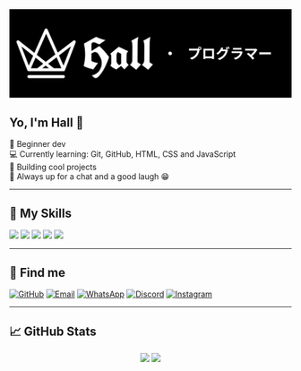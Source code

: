 <div align="center">
  <img src="https://raw.githubusercontent.com/Hall065/Hall065/main/banner.png"/>
</div>

## Yo, I'm Hall 👋

🖤 Beginner dev  
💻 Currently learning: Git, GitHub, HTML, CSS and JavaScript  
🚀 Building cool projects  
💬 Always up for a chat and a good laugh 😁  

---

## 🧠 My Skills

<p>
  <img src="https://img.shields.io/badge/-HTML5-E34F26?style=flat&logo=html5&logoColor=fff">
  <img src="https://img.shields.io/badge/-CSS3-1572B6?style=flat&logo=css3&logoColor=fff">
  <img src="https://img.shields.io/badge/-JavaScript-F7DF1E?style=flat&logo=javascript&logoColor=000">
  <img src="https://img.shields.io/badge/-Git-F05032?style=flat&logo=git&logoColor=fff">
  <img src="https://img.shields.io/badge/-GitHub-181717?style=flat&logo=github&logoColor=fff">
</p>

---

## 🔗 Find me

[![GitHub](https://img.shields.io/badge/-GitHub-181717?style=flat-square&logo=github&logoColor=white)](https://github.com/Hall065)
[![Email](https://img.shields.io/badge/-Email-D14836?style=flat-square&logo=gmail&logoColor=white)](mailto:hall065.2022@gmail.com)
[![WhatsApp](https://img.shields.io/badge/-WhatsApp-25D366?style=flat-square&logo=whatsapp&logoColor=white)](https://wa.me/5519984472205)
[![Discord](https://img.shields.io/badge/-Discord-5865F2?style=flat-square&logo=discord&logoColor=white)](https://discord.com/users/1066341368621965382)
[![Instagram](https://img.shields.io/badge/-Instagram-E4405F?style=flat-square&logo=instagram&logoColor=white)](https://instagram.com/joao_vitorf05)

---

## 📈 GitHub Stats

<p align="center">
  <img src="https://github-readme-stats.vercel.app/api?username=Hall065&show_icons=true&theme=dracula" width="420px"/>
  <img src="https://github-readme-stats.vercel.app/api/top-langs/?username=Hall065&layout=compact&theme=dracula" width="400px"/>
</p>
